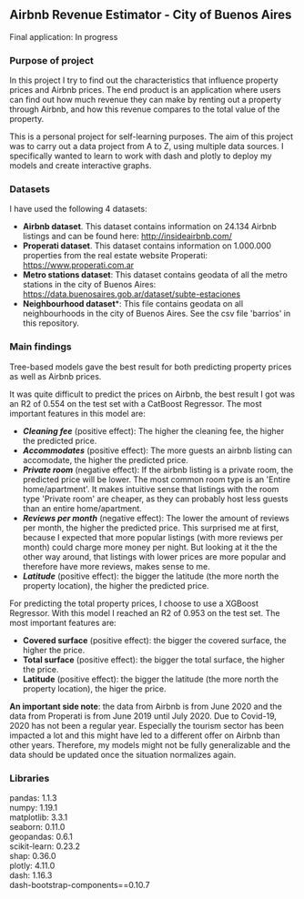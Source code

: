 ## Airbnb Revenue Estimator - City of Buenos Aires

Final application: In progress

### Purpose of project

In this project I try to find out the characteristics that influence property prices and Airbnb prices. The end product is an application where users can find out how much revenue they can make by renting out a property through Airbnb, and how this revenue compares to the total value of the property.

This is a personal project for self-learning purposes. The aim of this project was to carry out a data project from A to Z, using multiple data sources. I specifically wanted to learn to work with dash and plotly to deploy my models and create interactive graphs.

### Datasets

I have used the following 4 datasets:

- **Airbnb dataset**. This dataset contains information on 24.134 Airbnb listings and can be found here: http://insideairbnb.com/
- **Properati dataset**. This dataset contains information on 1.000.000 properties from the real estate website Properati: https://www.properati.com.ar
- **Metro stations dataset**: This dataset contains geodata of all the metro stations in the city of Buenos Aires: https://data.buenosaires.gob.ar/dataset/subte-estaciones
- **Neighbourhood dataset***: This file contains geodata on all neighbourhoods in the city of Buenos Aires. See the csv file 'barrios' in this repository. 

### Main findings

Tree-based models gave the best result for both predicting property prices as well as Airbnb prices.

It was quite difficult to predict the prices on Airbnb, the best result I got was an R2 of 0.554 on the test set with a CatBoost Regressor. The most important features in this model are:

- ***Cleaning fee*** (positive effect): The higher the cleaning fee, the higher the predicted price.
- ***Accommodates*** (positive effect): The more guests an airbnb listing can accomodate, the higher the predicted price.
- ***Private room*** (negative effect): If the airbnb listing is a private room, the predicted price will be lower. The most common room type is an 'Entire home/apartment'. It makes intuitive sense that listings with the room type 'Private room' are cheaper, as they can probably host less guests than an entire home/apartment.
- ***Reviews per month*** (negative effect): The lower the amount of reviews per month, the higher the predicted price. This surprised me at first, because I expected that more popular listings (with more reviews per month) could charge more money per night. But looking at it the the other way around, that listings with lower prices are more popular and therefore have more reviews, makes sense to me.
- ***Latitude*** (positive effect): the bigger the latitude (the more north the property location), the higher the predicted price.

For predicting the total property prices, I choose to use a XGBoost Regressor. With this model I reached an R2 of 0.953 on the test set. The most important features are:

- **Covered surface** (positive effect): the bigger the covered surface, the higher the price.
- **Total surface** (positive effect): the bigger the total surface, the higher the price.
- **Latitude** (positive effect): the bigger the latitude (the more north the property location), the higer the price.

**An important side note**: the data from Airbnb is from June 2020 and the data from Properati is from June 2019 until July 2020. Due to Covid-19, 2020 has not been a regular year. Especially the tourism sector has been impacted a lot and this might have led to a different offer on Airbnb than other years. Therefore, my models might not be fully generalizable and the data should be updated once the situation normalizes again.

### Libraries

pandas: 1.1.3
<br>
numpy: 1.19.1
<br>
matplotlib: 3.3.1
<br>
seaborn: 0.11.0
<br>
geopandas: 0.6.1
<br>
scikit-learn: 0.23.2
<br>
shap: 0.36.0
<br>
plotly: 4.11.0
<br>
dash: 1.16.3
<br>
dash-bootstrap-components==0.10.7
